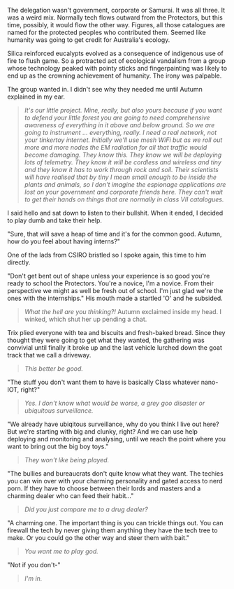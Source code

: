 The delegation wasn't government, corporate or Samurai. It was all three. It was a weird mix. Normally tech flows outward from the Protectors, but this time, possibly, it would flow the other way. Figures, all those catalogues are named for the protected peoples who contributed them. Seemed like humanity was going to get credit for Australia's ecology.

Silica reinforced eucalypts evolved as a consequence of indigenous use of fire to flush game. So a protracted act of ecological vandalism from a group whose technology peaked with pointy sticks and fingerpainting was likely to end up as the crowning achievement of humanity. The irony was palpable.

The group wanted in. I didn't see why they needed me until Autumn explained in my ear.

> _It's our little project. Mine, really, but also yours because if you want to defend your little forest you are going to need comprehensive awareness of everything in it above and below ground. So we are going to instrument ... everything, really. I need a real network, not your tinkertoy internet. Initially we'll use mesh WiFi but as we roll out more and more nodes the EM radiation for all that traffic would become damaging. They know this. They know we will be deploying lots of telemetry. They know it will be cordless and wireless and tiny and they know it has to work through rock and soil. Their scientists will have realised that by tiny I mean small enough to be inside the plants and animals, so I don't imagine the espionage applications are lost on your government and corporate friends here. They can't wait to get their hands on things that are normally in class VII catalogues._

I said hello and sat down to listen to their bullshit. When it ended, I decided to play dumb and take their help.

"Sure, that will save a heap of time and it's for the common good. Autumn, how do you feel about having interns?" 

One of the lads from CSIRO bristled so I spoke again, this time to him directly.

"Don't get bent out of shape unless your experience is so good you're ready to school the Protectors. You're a novice, I'm a novice. From their perspective we might as well be fresh out of school. I'm just glad we're the ones with the internships." His mouth made a startled 'O' and he subsided.

> _What the hell are you thinking?!_ Autumn exclaimed inside my head. I winked, which shut her up pending a chat.

Trix plied everyone with tea and biscuits and fresh-baked bread. Since they thought they were going to get what they wanted, the gathering was convivial until finally it broke up and the last vehicle lurched down the goat track that we call a driveway.

> _This better be good._

"The stuff you don't want them to have is basically Class whatever nano-IOT, right?"

> _Yes. I don't know what would be worse, a grey goo disaster or ubiquitous surveillance._

"We already have ubiqitous surveillance, why do you think I live out here? But we're starting with big and clunky, right? And we can use help deploying and monitoring and analysing, until we reach the point where you want to bring out the big boy toys."

> _They won't like being played._

"The bullies and bureaucrats don't quite know what they want. The techies you can win over with your charming personality and gated access to nerd porn. If they have to choose between their lords and masters and a charming dealer who can feed their habit..."

> _Did you just compare me to a drug dealer?_

"A charming one. The important thing is you can trickle things out. You can firewall the tech by never giving them anything they have the tech tree to make. Or you could go the other way and steer them with bait."

> _You want me to play god._

"Not if you don't-"

> _I'm in._
